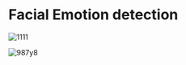 # Facial Emotion detection


![1111](https://github.com/Khushisingh20/Facial-detection/assets/98705619/d56d9cfb-8e5b-4076-ada7-e53597009976)


![987y8](https://github.com/Khushisingh20/Facial-detection/assets/98705619/aeedb4a8-c177-4cc5-95a5-180270bf67cd)
